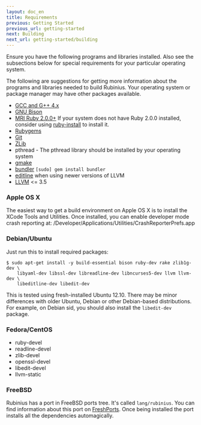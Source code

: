```yaml
---
layout: doc_en
title: Requirements
previous: Getting Started
previous_url: getting-started
next: Building
next_url: getting-started/building
---
```


Ensure you have the following programs and libraries installed. Also see the
subsections below for special requirements for your particular operating
system.

The following are suggestions for getting more information about the programs
and libraries needed to build Rubinius. Your operating system or package
manager may have other packages available.

  * [GCC and G++ 4.x](https://gcc.gnu.org/)
  * [GNU Bison](https://www.gnu.org/software/bison/)
  * [MRI Ruby 2.0.0+](https://www.ruby-lang.org/) If your system does not have
    Ruby 2.0.0 installed, consider using
    [ruby-install](https://github.com/postmodern/ruby-install) to install it.
  * [Rubygems](https://rubygems.org/)
  * [Git](https://git-scm.com/)
  * [ZLib](http://www.zlib.net/)
  * pthread - The pthread library should be installed by your operating system
  * [gmake](https://savannah.gnu.org/projects/make/)
  * [bundler](http://bundler.io/) `[sudo] gem install bundler`
  * [editline](http://thrysoee.dk/editline/) when using newer versions of LLVM
  * [LLVM](http://llvm.org/) <= 3.5

### Apple OS X

The easiest way to get a build environment on Apple OS X is to install the
XCode Tools and Utilities. Once installed, you can enable developer mode crash
reporting at: /Developer/Applications/Utilities/CrashReporterPrefs.app


### Debian/Ubuntu

Just run this to install required packages:

    $ sudo apt-get install -y build-essential bison ruby-dev rake zlib1g-dev \
        libyaml-dev libssl-dev libreadline-dev libncurses5-dev llvm llvm-dev \
        libeditline-dev libedit-dev

This is tested using fresh-installed Ubuntu 12.10. There may be minor differences with older
Ubuntu, Debian or other Debian-based distributions. For example, on Debian sid, you
should also install the `libedit-dev` package.

### Fedora/CentOS

  * ruby-devel
  * readline-devel
  * zlib-devel
  * openssl-devel
  * libedit-devel
  * llvm-static

### FreeBSD

Rubinius has a port in FreeBSD ports tree. It's called `lang/rubinius`. You
can find information about this port on [FreshPorts](https://www.freshports.org/lang/rubinius/). Once being
installed the port installs all the dependencies automagically.
